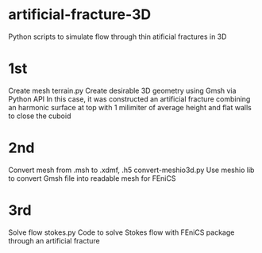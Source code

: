 # artificial-fracture-3D
Python scripts to simulate flow through thin atificial fractures in 3D

# 1st
  Create mesh
  terrain.py
  Create desirable 3D geometry using Gmsh via Python API
  In this case, it was constructed an artificial fracture combining an harmonic surface at top with 1 milimiter of average height and flat walls to close the cuboid
  
# 2nd
  Convert mesh from .msh to .xdmf, .h5
  convert-meshio3d.py
  Use meshio lib to convert Gmsh file into readable mesh for FEniCS
  
# 3rd
  Solve flow
  stokes.py 
  Code to solve Stokes flow with FEniCS package through an artificial fracture 
